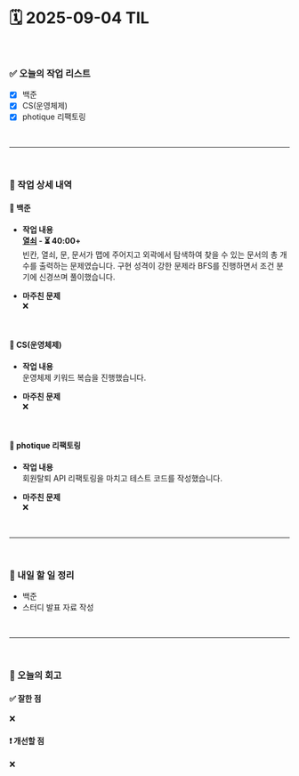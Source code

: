 # 🗓️ 2025-09-04 TIL

<br>

### ✅ 오늘의 작업 리스트  
- [x] 백준
- [x] CS(운영체제)
- [x] photique 리팩토링

<br>

---

<br>

### 📌 작업 상세 내역  

#### 🔹 백준
- **작업 내용**<br>
**[열쇠](https://www.acmicpc.net/problem/9328) - ⏳ 40:00+**<br>
빈칸, 열쇠, 문, 문서가 맵에 주어지고 외곽에서 탐색하여 찾을 수 있는 문서의 총 개수를 출력하는 문제였습니다. 구현 성격이 강한 문제라 BFS를 진행하면서 조건 분기에 신경쓰며 풀이했습니다.

- **마주친 문제**<br>
❌

<br>

#### 🔹 CS(운영체제)
- **작업 내용**<br>
운영체제 키워드 복습을 진행했습니다.

- **마주친 문제**<br>
❌

<br>

#### 🔹 photique 리팩토링
- **작업 내용**<br>
회원탈퇴 API 리팩토링을 마치고 테스트 코드를 작성했습니다.

- **마주친 문제**<br>
❌

<br>

---

<br>

### 🚀 내일 할 일 정리  

- 백준
- 스터디 발표 자료 작성

<br>

---

<br>

### 🧐 오늘의 회고  

#### ✅ 잘한 점
❌

#### ❗ 개선할 점
❌


<br><br><br>